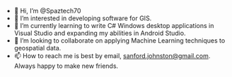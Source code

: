 - 👋 Hi, I’m @Spaztech70
- 👀 I’m interested in developing software for GIS.
- 🌱 I’m currently learning to write C# Windows desktop applications in Visual Studio and expanding my abilities in Android Studio.
- 💞️ I’m looking to collaborate on applying Machine Learning techniques to geospatial data.
- 📫 How to reach me is best by email, sanford.johnston@gmail.com. Always happy to make new friends.

<!---
Spaztech70/Spaztech70 is a ✨ special ✨ repository because its `README.md` (this file) appears on your GitHub profile.
You can click the Preview link to take a look at your changes.
--->
